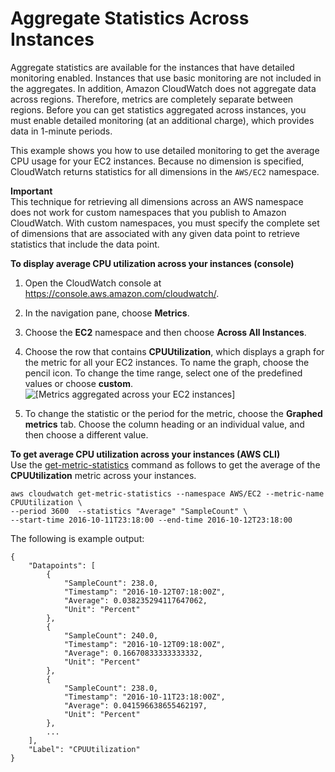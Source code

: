 # Aggregate Statistics Across Instances<a name="GetSingleMetricAllDimensions"></a>

Aggregate statistics are available for the instances that have detailed monitoring enabled\. Instances that use basic monitoring are not included in the aggregates\. In addition, Amazon CloudWatch does not aggregate data across regions\. Therefore, metrics are completely separate between regions\. Before you can get statistics aggregated across instances, you must enable detailed monitoring \(at an additional charge\), which provides data in 1\-minute periods\.

This example shows you how to use detailed monitoring to get the average CPU usage for your EC2 instances\. Because no dimension is specified, CloudWatch returns statistics for all dimensions in the `AWS/EC2` namespace\.

**Important**  
This technique for retrieving all dimensions across an AWS namespace does not work for custom namespaces that you publish to Amazon CloudWatch\. With custom namespaces, you must specify the complete set of dimensions that are associated with any given data point to retrieve statistics that include the data point\. 

**To display average CPU utilization across your instances \(console\)**

1. Open the CloudWatch console at [https://console\.aws\.amazon\.com/cloudwatch/](https://console.aws.amazon.com/cloudwatch/)\.

1. In the navigation pane, choose **Metrics**\.

1. Choose the **EC2** namespace and then choose **Across All Instances**\.

1. Choose the row that contains **CPUUtilization**, which displays a graph for the metric for all your EC2 instances\. To name the graph, choose the pencil icon\. To change the time range, select one of the predefined values or choose **custom**\.  
![\[Metrics aggregated across your EC2 instances\]](http://docs.aws.amazon.com/AWSEC2/latest/WindowsGuide/images/metric_aggregated_instances.png)

1. To change the statistic or the period for the metric, choose the **Graphed metrics** tab\. Choose the column heading or an individual value, and then choose a different value\.

**To get average CPU utilization across your instances \(AWS CLI\)**  
Use the [get\-metric\-statistics](https://docs.aws.amazon.com/cli/latest/reference/cloudwatch/get-metric-statistics.html) command as follows to get the average of the **CPUUtilization** metric across your instances\.

```
aws cloudwatch get-metric-statistics --namespace AWS/EC2 --metric-name CPUUtilization \ 
--period 3600  --statistics "Average" "SampleCount" \ 
--start-time 2016-10-11T23:18:00 --end-time 2016-10-12T23:18:00
```

The following is example output:

```
{
    "Datapoints": [
        {
            "SampleCount": 238.0, 
            "Timestamp": "2016-10-12T07:18:00Z", 
            "Average": 0.038235294117647062, 
            "Unit": "Percent"
        }, 
        {
            "SampleCount": 240.0, 
            "Timestamp": "2016-10-12T09:18:00Z", 
            "Average": 0.16670833333333332, 
            "Unit": "Percent"
        }, 
        {
            "SampleCount": 238.0, 
            "Timestamp": "2016-10-11T23:18:00Z", 
            "Average": 0.041596638655462197, 
            "Unit": "Percent"
        },
        ...
    ], 
    "Label": "CPUUtilization"
}
```